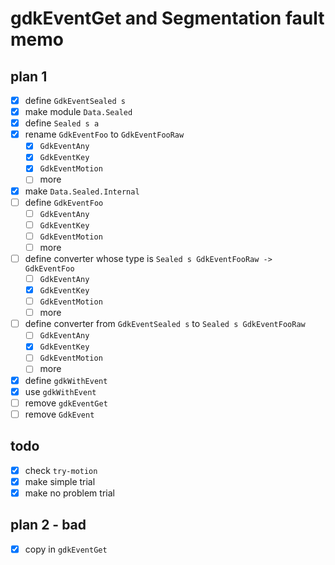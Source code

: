 gdkEventGet and Segmentation fault memo
=======================================

plan 1
------

* [x] define `GdkEventSealed s`
* [x] make module `Data.Sealed`
* [x] define `Sealed s a`
* [x] rename `GdkEventFoo` to `GdkEventFooRaw`
	+ [x] `GdkEventAny`
	+ [x] `GdkEventKey`
	+ [x] `GdkEventMotion`
	+ [ ] more
* [x] make `Data.Sealed.Internal`
* [ ] define `GdkEventFoo`
	+ [ ] `GdkEventAny`
	+ [ ] `GdkEventKey`
	+ [ ] `GdkEventMotion`
	+ [ ] more
* [ ] define converter whose type is `Sealed s GdkEventFooRaw -> GdkEventFoo`
	+ [ ] `GdkEventAny`
	+ [x] `GdkEventKey`
	+ [ ] `GdkEventMotion`
	+ [ ] more
* [ ] define converter from `GdkEventSealed s` to `Sealed s GdkEventFooRaw`
	+ [ ] `GdkEventAny`
	+ [x] `GdkEventKey`
	+ [ ] `GdkEventMotion`
	+ [ ] more
* [x] define `gdkWithEvent`
* [x] use `gdkWithEvent`
* [ ] remove `gdkEventGet`
* [ ] remove `GdkEvent`

todo
----

* [x] check `try-motion`
* [x] make simple trial
* [x] make no problem trial

plan 2 - bad
------------

* [x] copy in `gdkEventGet`
